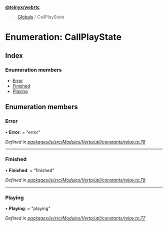 **[@telnyx/webrtc](../README.md)**

> [Globals](../README.md) / CallPlayState

# Enumeration: CallPlayState

## Index

### Enumeration members

* [Error](callplaystate.md#error)
* [Finished](callplaystate.md#finished)
* [Playing](callplaystate.md#playing)

## Enumeration members

### Error

•  **Error**:  = "error"

*Defined in [packages/js/src/Modules/Verto/util/constants/relay.ts:78](https://github.com/team-telnyx/webrtc/blob/main/packages/js/src/Modules/Verto/util/constants/relay.ts#L78)*

___

### Finished

•  **Finished**:  = "finished"

*Defined in [packages/js/src/Modules/Verto/util/constants/relay.ts:79](https://github.com/team-telnyx/webrtc/blob/main/packages/js/src/Modules/Verto/util/constants/relay.ts#L79)*

___

### Playing

•  **Playing**:  = "playing"

*Defined in [packages/js/src/Modules/Verto/util/constants/relay.ts:77](https://github.com/team-telnyx/webrtc/blob/main/packages/js/src/Modules/Verto/util/constants/relay.ts#L77)*
